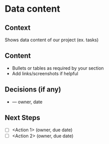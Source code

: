 # Data content

## Context
Shows data content of our project (ex. tasks)

## Content
- Bullets or tables as required by your section
- Add links/screenshots if helpful

## Decisions (if any)
- <Decision> — owner, date

## Next Steps
- [ ] <Action 1> (owner, due date)
- [ ] <Action 2> (owner, due date) 